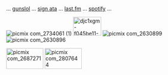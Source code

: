 
 ... [gunslol](http://guns.lol/boyrot) ... [sign ata](https://prophetoffalsehope.atabook.org/) ... [last.fm](https://www.last.fm/user/corpsehem) ... [spotify](https://open.spotify.com/user/31iydpcy5qoohkge2fdzy2oukuvy?si=f43be6e7120f49bc&nd=1&dlsi=f0a492e36d604d00) ... 

![picmix com_2734061 (1)](https://github.com/user-attachments/assets/c643ee4f-f728-4582-99a5-3e79fb956673) <img width="75" height="50" alt="djc1xgm-f045be11-71bf-48c8-a64e-8b18361dc62a" src="https://github.com/user-attachments/assets/5702a621-0f2b-4b2f-b1bc-610130e9d85b" /> 
![picmix com_2630899](https://github.com/user-attachments/assets/267887d0-e7a2-4294-9b02-3f83a4b1cb09)  ![picmix com_2630896](https://github.com/user-attachments/assets/f4fb37db-60f0-4209-8a58-16e693c8cea2) 

<img width="99" height="56" alt="picmix com_2687271" src="https://github.com/user-attachments/assets/d14d361c-83a0-4ca3-8f88-120eaa67f783" /> <img width="99" height="56" alt="picmix com_2807644" src="https://github.com/user-attachments/assets/c63587ed-66f7-4512-8086-aeec6cc79b83" />





























